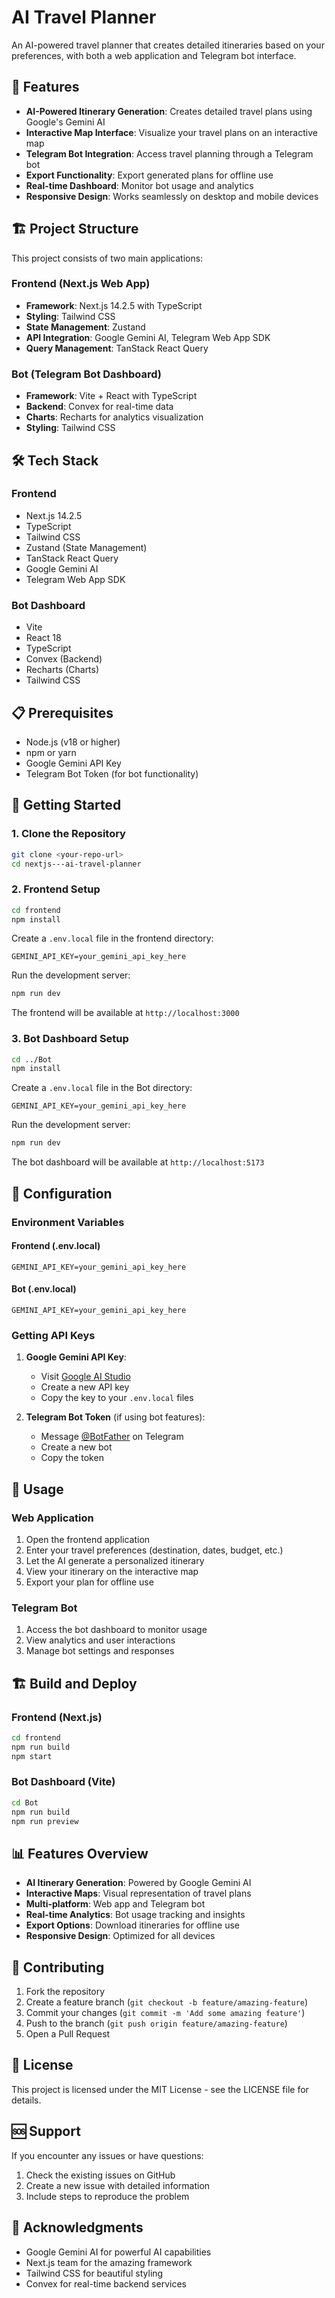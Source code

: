 # AI Travel Planner

An AI-powered travel planner that creates detailed itineraries based on your preferences, with both a web application and Telegram bot interface.

## 🚀 Features

- **AI-Powered Itinerary Generation**: Creates detailed travel plans using Google's Gemini AI
- **Interactive Map Interface**: Visualize your travel plans on an interactive map
- **Telegram Bot Integration**: Access travel planning through a Telegram bot
- **Export Functionality**: Export generated plans for offline use
- **Real-time Dashboard**: Monitor bot usage and analytics
- **Responsive Design**: Works seamlessly on desktop and mobile devices

## 🏗️ Project Structure

This project consists of two main applications:

### Frontend (Next.js Web App)
- **Framework**: Next.js 14.2.5 with TypeScript
- **Styling**: Tailwind CSS
- **State Management**: Zustand
- **API Integration**: Google Gemini AI, Telegram Web App SDK
- **Query Management**: TanStack React Query

### Bot (Telegram Bot Dashboard)
- **Framework**: Vite + React with TypeScript
- **Backend**: Convex for real-time data
- **Charts**: Recharts for analytics visualization
- **Styling**: Tailwind CSS

## 🛠️ Tech Stack

### Frontend
- Next.js 14.2.5
- TypeScript
- Tailwind CSS
- Zustand (State Management)
- TanStack React Query
- Google Gemini AI
- Telegram Web App SDK

### Bot Dashboard
- Vite
- React 18
- TypeScript
- Convex (Backend)
- Recharts (Charts)
- Tailwind CSS

## 📋 Prerequisites

- Node.js (v18 or higher)
- npm or yarn
- Google Gemini API Key
- Telegram Bot Token (for bot functionality)

## 🚀 Getting Started

### 1. Clone the Repository

```bash
git clone <your-repo-url>
cd nextjs---ai-travel-planner
```

### 2. Frontend Setup

```bash
cd frontend
npm install
```

Create a `.env.local` file in the frontend directory:
```env
GEMINI_API_KEY=your_gemini_api_key_here
```

Run the development server:
```bash
npm run dev
```

The frontend will be available at `http://localhost:3000`

### 3. Bot Dashboard Setup

```bash
cd ../Bot
npm install
```

Create a `.env.local` file in the Bot directory:
```env
GEMINI_API_KEY=your_gemini_api_key_here
```

Run the development server:
```bash
npm run dev
```

The bot dashboard will be available at `http://localhost:5173`

## 🔧 Configuration

### Environment Variables

#### Frontend (.env.local)
```env
GEMINI_API_KEY=your_gemini_api_key_here
```

#### Bot (.env.local)
```env
GEMINI_API_KEY=your_gemini_api_key_here
```

### Getting API Keys

1. **Google Gemini API Key**: 
   - Visit [Google AI Studio](https://makersuite.google.com/app/apikey)
   - Create a new API key
   - Copy the key to your `.env.local` files

2. **Telegram Bot Token** (if using bot features):
   - Message [@BotFather](https://t.me/botfather) on Telegram
   - Create a new bot
   - Copy the token

## 📱 Usage

### Web Application
1. Open the frontend application
2. Enter your travel preferences (destination, dates, budget, etc.)
3. Let the AI generate a personalized itinerary
4. View your itinerary on the interactive map
5. Export your plan for offline use

### Telegram Bot
1. Access the bot dashboard to monitor usage
2. View analytics and user interactions
3. Manage bot settings and responses

## 🏗️ Build and Deploy

### Frontend (Next.js)
```bash
cd frontend
npm run build
npm start
```

### Bot Dashboard (Vite)
```bash
cd Bot
npm run build
npm run preview
```

## 📊 Features Overview

- **AI Itinerary Generation**: Powered by Google Gemini AI
- **Interactive Maps**: Visual representation of travel plans
- **Multi-platform**: Web app and Telegram bot
- **Real-time Analytics**: Bot usage tracking and insights
- **Export Options**: Download itineraries for offline use
- **Responsive Design**: Optimized for all devices

## 🤝 Contributing

1. Fork the repository
2. Create a feature branch (`git checkout -b feature/amazing-feature`)
3. Commit your changes (`git commit -m 'Add some amazing feature'`)
4. Push to the branch (`git push origin feature/amazing-feature`)
5. Open a Pull Request

## 📄 License

This project is licensed under the MIT License - see the LICENSE file for details.

## 🆘 Support

If you encounter any issues or have questions:
1. Check the existing issues on GitHub
2. Create a new issue with detailed information
3. Include steps to reproduce the problem

## 🙏 Acknowledgments

- Google Gemini AI for powerful AI capabilities
- Next.js team for the amazing framework
- Tailwind CSS for beautiful styling
- Convex for real-time backend services